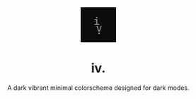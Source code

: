 <div align="center">
  <img src="assets/logo.png" width="80" height="80" />
  <h1>iv.</h1>
  <p>A dark vibrant minimal colorscheme designed for dark modes.</p>
</div>

